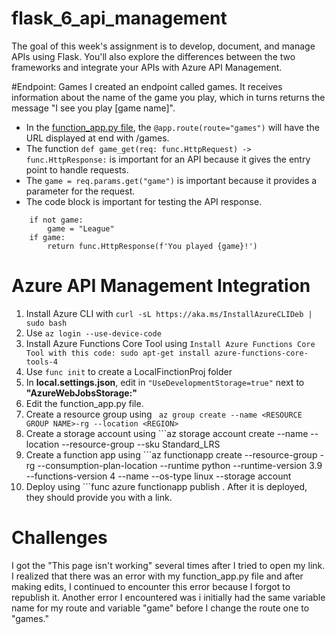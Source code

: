 # flask_6_api_management
The goal of this week's assignment is to develop, document, and manage APIs using Flask. You'll also explore the differences between the two frameworks and integrate your APIs with Azure API Management.

#Endpoint: Games
I created an endpoint called games. It receives information about the name of the game you play, which in turns returns the message "I see you play [game name]". 

- In the [function_app.py file](https://github.com/hal-yu/flask_6_api_management/blob/main/LocalFunctionProj/function_app.py), the ```@app.route(route="games")``` will have the URL displayed at end with /games.
- The function ```def game_get(req: func.HttpRequest) -> func.HttpResponse:``` is important for an API because it gives the entry point to handle requests. 
- The ```game = req.params.get("game")``` is important because it provides a parameter for the request.
- The code block is important for testing the API response. 
```
    if not game:
        game = "League"
    if game:
        return func.HttpResponse(f'You played {game}!')
```

# Azure API Management Integration
1. Install Azure CLI with ```curl -sL https://aka.ms/InstallAzureCLIDeb | sudo bash```
2. Use ```az login --use-device-code```
3. Install Azure Functions Core Tool using ```Install Azure Functions Core Tool with this code: sudo apt-get install azure-functions-core-tools-4```
4. Use ```func init``` to create a LocalFinctionProj folder
5. In **local.settings.json**, edit in ```"UseDevelopmentStorage=true"``` next to  **"AzureWebJobsStorage:"**
6. Edit the function_app.py file.
7. Create a resource group using ``` az group create --name <RESOURCE GROUP NAME>-rg --location <REGION>```
8. Create a storage account using ```az storage account create --name <STORAGE ACCOUNT NAME> --location <REGION> --resource-group <RESOURCE GROUP NAME> --sku Standard_LRS
9. Create a function app  using ```az functionapp create --resource-group <RESOURCE GROUPNAME> -rg --consumption-plan-location <REGION> --runtime python --runtime-version 3.9 --functions-version 4 --name <FUNCTION APP NAME> --os-type linux --storage account <STORAGE ACCOUNT NAME>
10. Deploy using ```func azure functionapp publish <FUNCTION APP NAME>. After it is deployed, they should provide you with a link.

# Challenges
I got the "This page isn't working" several times after I tried to open my link. I realized that there was an error with my function_app.py file and after making edits, I continued to encounter this error because I forgot to republish it. Another error I encountered was i initially had the same variable name for my route and variable "game" before I change the route one to "games." 
